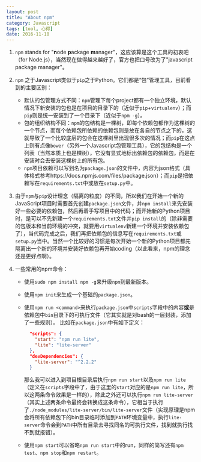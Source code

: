 ```yaml
---
layout: post
title: "About npm"
category: Javascript
tags: [tool, 心得]
date: 2016-11-18
---
```


1. `npm` stands for "**n**ode **p**ackage **m**anager"，这应该算是这个工具的初衷吧（for Node.js），当然现在做得越来越好了，官方也把口号改为了"javascript package manager"。

2. `npm` 之于Javascript类似于`pip`之于Python。它们都是“包”管理工具，目前看到的主要区别：
   - 默认的包管理方式不同：`npm`管理下每个project都有一个独立环境，默认情况下新安装的包也是在项目的目录下的（近似于`pip`+`virtualenv`）；而`pip`则是统一安装到了一个目录下（近似于`npm -g`）。
   - 包的组织结构不同：`npm`的包结构是一棵树，即每个依赖包都作为这棵树的一个节点，而每个依赖包所依赖的依赖包则是放在各自的节点之下的，这就导致了一个比较底层的包会在这棵树里出现很多次的情况；而`pip`在这点上则有点像`bower`（另外一个Javascript包管理工具），它的包结构是一个列表（当然本质上也是棵树），它没有显式地标出依赖包的依赖包，而是在安装时会去安装这棵树上的所有包。
   - `npm`项目依赖可以写到名为`package.json`的文件中，内容为json格式（具体格式参考https://docs.npmjs.com/files/package.json）；而`pip`是把依赖写在`requirements.txt`中或放在`setup.py`中。

3. 由于`npm`与`pip`设计理念（隔离的粒度）的不同，所以我们在开始一个新的JavaScript项目时需要首先创建`package.json`文件，并`npm install`来先安装好一些必要的依赖包，然后再着手写项目中的代码；而开始新的Python项目时，是可以不先新建一个`requirements.txt`文件并`pip install`的（除非需要的包版本和当前环境的冲突，就要用`virtualenv`新建一个环境并安装依赖包了），当代码完成之后，我们再把依赖包的信息写在`requirements.txt`或`setup.py`当中。当然一个比较好的习惯是每次开始一个新的Python项目都先隔离出一个新的环境并安装好依赖包再开始coding（以此看来，npm的理念还是更好点啊）。

4. 一些常用的npm命令：

   - 使用`sudo npm install npm -g`来升级`npm`到最新版本。

   - 使用`npm init`来生成一个基础的`package.json`。

   - 使用`npm run <command>`来执行`package.json`中`scripts`字段中的内容**或**是依赖包中`bin`目录下的可执行文件（它其实就是对bash的一层封装，添加了一些规则）。
     比如在`package.json`中有如下定义：

     ```json
       "scripts": {
         "start": "npm run lite",
         "lite": "lite-server"
       },
       "devDependencies": {
         "lite-server": "^2.2.2"
       }
     ```

     那么我可以进入到项目根目录后执行`npm run start`以及`npm run lite`（定义在`scripts`字段中了，由于这里的`start`对应的是`npm run lite`，所以这两条命令效果是一样的），除此之外还可以执行`npm run lite-server`（其实上述两条命令最终会转换成这条命令），它相当于执行了`./node_modules/lite-server/bin/lite-server`文件（实现原理是npm会将所有依赖包下的bin目录临时添加到`PATH`环境变量中，执行`lite-server`命令会到`PATH`中所有目录去寻找同名的可执行文件，找到就执行找不到就报错）。

   - 使用`npm start`可以省略`npm run start`中的run，同样的简写还有`npm test`、`npm stop`和`npm restart`。

